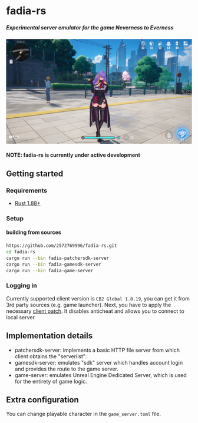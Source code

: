 # fadia-rs

##### Experimental server emulator for the game Neverness to Everness

![title](assets/img/title.png)

#### NOTE: fadia-rs is currently under active development

## Getting started

### Requirements

- [Rust 1.88+](https://www.rust-lang.org/tools/install)

### Setup

#### building from sources

```sh
https://github.com/2572769996/fadia-rs.git
cd fadia-rs
cargo run --bin fadia-patchersdk-server
cargo run --bin fadia-gamesdk-server
cargo run --bin fadia-game-server
```

### Logging in

Currently supported client version is `CB2 Global 1.0.19`, you can get it from 3rd party sources (e.g. game launcher). Next, you have to apply the necessary [client patch](https://github.com/2572769996/symphonic). It disables anticheat and allows you to connect to local server.

## Implementation details

- patchersdk-server: implements a basic HTTP file server from which client obtains the "serverlist".
- gamesdk-server: emulates "sdk" server which handles account login and provides the route to the game server.
- game-server: emulates Unreal Engine Dedicated Server, which is used for the entirety of game logic.

## Extra configuration

You can change playable character in the `game_server.toml` file.
